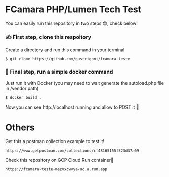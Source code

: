 # FCamara PHP/Lumen Tech Test
You can easily run this repository in two steps 😎, check below!

### ✍️ First step, clone this respoitory

Create a directory and run this command in your terminal


    $ git clone https://github.com/gustrigoni/fcamara-teste
    
### 🥳 Final step, run a simple docker command

Just run it with Docker (you may need to wait generate the autoload.php file in /vendor path)


    $ docker build .
    
Now you can see http://localhost running and allow to POST it  🤯

# Others
Get this a postman collection example to test it!

    
    https://www.getpostman.com/collections/cf48165155f523d37a09


Check this repository on GCP Cloud Run container🐳


    https://fcamara-teste-mezvxcwvya-uc.a.run.app
